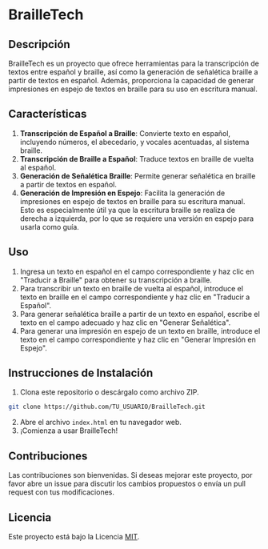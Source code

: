 # BrailleTech

## Descripción
BrailleTech es un proyecto que ofrece herramientas para la transcripción de textos entre español y braille, así como la generación de señalética braille a partir de textos en español. Además, proporciona la capacidad de generar impresiones en espejo de textos en braille para su uso en escritura manual.

## Características
1. **Transcripción de Español a Braille**: Convierte texto en español, incluyendo números, el abecedario, y vocales acentuadas, al sistema braille.
2. **Transcripción de Braille a Español**: Traduce textos en braille de vuelta al español.
3. **Generación de Señalética Braille**: Permite generar señalética en braille a partir de textos en español.
4. **Generación de Impresión en Espejo**: Facilita la generación de impresiones en espejo de textos en braille para su escritura manual. Esto es especialmente útil ya que la escritura braille se realiza de derecha a izquierda, por lo que se requiere una versión en espejo para usarla como guía.

## Uso
1. Ingresa un texto en español en el campo correspondiente y haz clic en "Traducir a Braille" para obtener su transcripción a braille.
2. Para transcribir un texto en braille de vuelta al español, introduce el texto en braille en el campo correspondiente y haz clic en "Traducir a Español".
3. Para generar señalética braille a partir de un texto en español, escribe el texto en el campo adecuado y haz clic en "Generar Señalética".
4. Para generar una impresión en espejo de un texto en braille, introduce el texto en el campo correspondiente y haz clic en "Generar Impresión en Espejo".

## Instrucciones de Instalación
1. Clona este repositorio o descárgalo como archivo ZIP.
```bash
git clone https://github.com/TU_USUARIO/BrailleTech.git
```
2. Abre el archivo `index.html` en tu navegador web.
3. ¡Comienza a usar BrailleTech!

## Contribuciones
Las contribuciones son bienvenidas. Si deseas mejorar este proyecto, por favor abre un issue para discutir los cambios propuestos o envía un pull request con tus modificaciones.

## Licencia
Este proyecto está bajo la Licencia [MIT](https://opensource.org/licenses/MIT).

